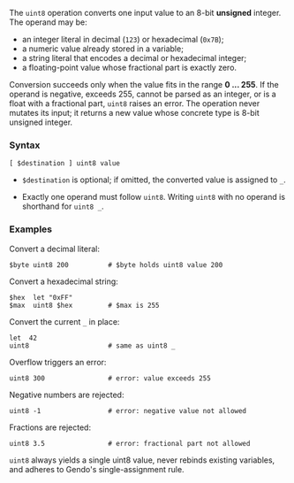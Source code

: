The `uint8` operation converts one input value to an 8-bit **unsigned** 
integer. The operand may be:

* an integer literal in decimal (`123`) or hexadecimal (`0x7B`);
* a numeric value already stored in a variable;
* a string literal that encodes a decimal or hexadecimal integer;
* a floating-point value whose fractional part is exactly zero.

Conversion succeeds only when the value fits in the range **0 ... 255**. If the 
operand is negative, exceeds 255, cannot be parsed as an integer, or is a float 
with a fractional part, `uint8` raises an error. The operation never mutates 
its input; it returns a new value whose concrete type is 8-bit unsigned 
integer.

### Syntax

```
[ $destination ] uint8 value
```

* `$destination` is optional; if omitted, the converted value is assigned to 
  `_`.

* Exactly one operand must follow `uint8`. Writing `uint8` with no operand is 
  shorthand for `uint8 _`.

### Examples

Convert a decimal literal:

```
$byte uint8 200          # $byte holds uint8 value 200
```

Convert a hexadecimal string:

```
$hex  let "0xFF"
$max  uint8 $hex         # $max is 255
```

Convert the current `_` in place:

```
let  42
uint8                    # same as uint8 _
```

Overflow triggers an error:

```
uint8 300                # error: value exceeds 255
```

Negative numbers are rejected:

```
uint8 -1                 # error: negative value not allowed
```

Fractions are rejected:

```
uint8 3.5                # error: fractional part not allowed
```

`uint8` always yields a single uint8 value, never rebinds existing variables, 
and adheres to Gendo's single-assignment rule.
